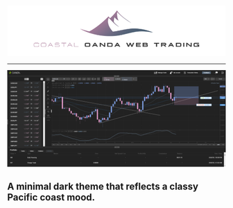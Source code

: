 ![Coastal Theme](/assets/coastal-banner-oanda-web-trading.png?raw=true)

---

![Coastal Theme](/assets/screenshot.png?raw=true)

## A minimal dark theme that reflects a classy Pacific coast mood.